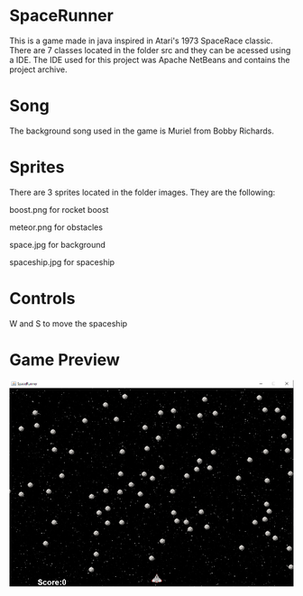 # SpaceRunner
This is a game made in java inspired in Atari's 1973 SpaceRace classic. There are 7 classes located in the folder src and they can be acessed using a IDE. 
The IDE used for this project was Apache NetBeans and contains the project archive.

# Song

The background song used in the game is Muriel from Bobby Richards.

# Sprites
There are 3 sprites located in the folder images. They are the following:

boost.png for rocket boost

meteor.png for obstacles

space.jpg for background

spaceship.jpg for spaceship

# Controls
W and S to move the spaceship

# Game Preview
![](preview.png)
